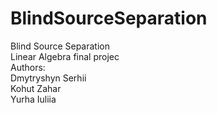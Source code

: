 # BlindSourceSeparation
Blind Source Separation   
Linear Algebra final projec   
Authors:  
Dmytryshyn Serhii  
Kohut Zahar  
Yurha Iuliia  

